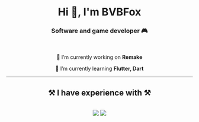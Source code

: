 <h1 align="center">Hi 👋, I'm BVBFox</h1>
<h3 align="center">Software and game developer 🎮</h3>
  
<br/>

<div align="center">
 
 🔭 I’m currently working on **Remake**
 
 🌱 I’m currently learning **Flutter, Dart**

 </div>

 <hr/>

 <h2 align="center">⚒️ I have experience with ⚒️</h2>
<br/>
<div align="center">
    <img src="https://skillicons.dev/icons?i=unity,cs" />
    <img src="https://skillicons.dev/icons?i=flutter,dart,firebase,supabase" /><br>
</div>

<br/>
<br/>
